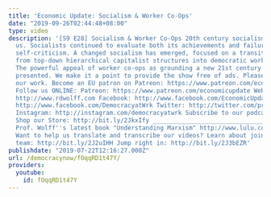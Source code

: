 ```yaml
---
title: 'Economic Update: Socialism & Worker Co-Ops'
date: "2019-09-26T02:44:48+08:00"
type: video
description: '[S9 E28] Socialism & Worker Co-Ops 20th century socialism is now behind
  us. Socialists continued to evaluate both its achievements and failures via extensive
  self-criticism. A changed socialism has emerged, focused on a transition of workplaces
  from top-down hierarchical capitalist structures into democratic worker cooperatives.
  The powerful appeal of worker co-ops as grounding a new 21st century socialism is
  presented. We make it a point to provide the show free of ads. Please consider supporting
  our work. Become an EU patron on Patreon: https://www.patreon.com/economicupdate
  Follow us ONLINE: Patreon: https://www.patreon.com/economicupdate Websites: http://www.democracyatwork.info/economicupdate
  http://www.rdwolff.com Facebook: http://www.facebook.com/EconomicUpdate http://www.facebook.com/RichardDWolff
  http://www.facebook.com/DemocracyatWrk Twitter: http://twitter.com/profwolff http://twitter.com/democracyatwrk
  Instagram: http://instagram.com/democracyatwrk Subscribe to our podcast: http://economicupdate.libsyn.com
  Shop our Store: http://bit.ly/2JkxIfy ________________________________________________________________
  Prof. Wolff''s latest book "Understanding Marxism" http://www.lulu.com/spotlight/democracyatwork
  Want to help us translate and transcribe our videos? Learn about joining our translation
  team: http://bit.ly/2J2uIHH Jump right in: http://bit.ly/2J3bEZR'
publishdate: "2019-07-22T12:16:27.000Z"
url: /democracynow/fOqqRD1t47Y/
providers:
  youtube:
    id: fOqqRD1t47Y
---
```

